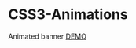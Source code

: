# CSS3-Animations
<p>Animated banner <a href="https://barbarabanach.github.io/CSS3-Animations/">DEMO</a></p>
